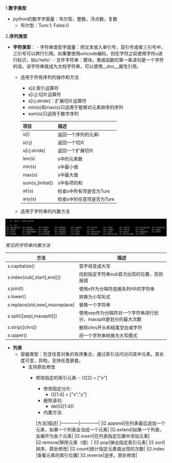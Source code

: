 
1.**数字类型**
- python的数字字面量：布尔型，整数，浮点数，复数
   - 布尔型：Ture:1; False:0
   
2.**序列类型**
- **字符类型**：
	  - 字符串类型字面量：把文本放入单引号，双引号或者三引号中，三引号可以跨行引用。如果要使用unicode编码，则在字符之前使用字符u进行标识，如u'hello'.
	  - 文件字符串：模块，类或函数的第一条语句是一个字符的话，该字符串就成为文档字符串，可以使用__doc__属性引用。
  - 适用于所有序列的操作和方法
	  - s[i]:索引运算符
	  - s[i:j]:切片运算符
	  - s[i:j:stride]：扩展切片运算符
	  - min(s)和max(s)只适用于能够对元素排序的序列
	  - sum(s)只适用于数字序列
	
	|项目|描述|
	|---|----|
	|s[i]|返回一个序列的元素i|
	|s{i:j}|返回一个切片|
	|s[i:j:stride]|返回一个扩展切片|
	|len(s)|s中的元素数|
	|min(s)|s中最小值|
	|max(s)|s中最大值|
	|sum(s,[initial])|s中各项的和|
	|all(s)|检查s中所有项是否为Ture|
	|any(s)|检查s中的任意项是否为Ture|

  - 适用于字符串的内置方法

![image](/image/py-str.png)

*常见的字符串内置方法*

|方法|描述|
|---|---|
|s.capitalize()|首字母变成大写|
|s.index(sub[,start[,end]])|找到指定字符串sub首次出现的位置，否则报错|
|s.join(t)|使用s作为分隔符连接系列t中的字符串|
|s.lower()|转换为小写形式|
|s.replace(old,new[,maxreplace]|替换一个字符串|
|s.split([sep[,maxaplit]])|使用sep作为分隔符对一个字符串进行划分，maxsplit是划分的最大次数|
|s.strip([chrs])|删除chrs开头和结尾空白或字符|
|s.upper()|将一个字符串转换为大写模式|

- **列表**
  - 容器类型：包含任意对象的有序集合，通过索引访问访问其中元素。其长度可变，异构，支持任意嵌套。
	- 支持原处修改
	  - 修改指定的索引元素:
			- l2[2] = ["x"] 
		- 修改指定分片:
			- l2[1:4] = ["x","y"]
		- 删除语句:
			- del(l2[1:4]) 
		- 内置方法:
		
		|方法|描述|
		|————|————|
		|l2.append|在列表最后追加一个元素，如果一个列表会当成一个元素|
		|l2.extend|如果一个列表，会展开为各个元素|
		|l2.insert|在列表指定位置中添加元素|
		|l2.remove|移除元素（值）|
		|l2.pop|弹出指定索引元素|
		|l2.sort|排序，原处修改|
    |l2.count|统计指定元素值出现的次数|
		|l2.index |查看元素的索引位置|
		|l2.reverse|逆序，原处修改|

